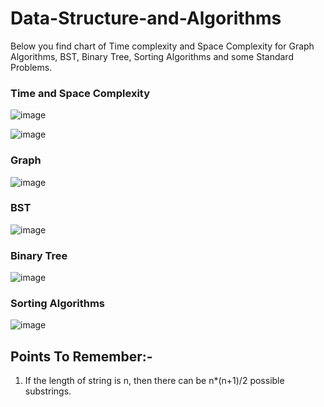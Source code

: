# Data-Structure-and-Algorithms

Below you find chart of Time complexity and Space Complexity for Graph Algorithms, BST, Binary Tree, Sorting Algorithms and some Standard Problems.

### Time and Space Complexity
![image](https://user-images.githubusercontent.com/82946769/136149681-148b42f7-484c-4d7c-8115-e94311d71960.png)

![image](https://user-images.githubusercontent.com/82946769/137725830-8a1cf2e8-c616-44eb-a75c-c760bfc6f417.png)



### Graph
![image](https://user-images.githubusercontent.com/82946769/137576258-e0b123f1-bdc7-4446-84e2-9561dbabc8c6.png)


### BST
![image](https://user-images.githubusercontent.com/82946769/137614201-10b59ac2-6c7f-49c9-8312-433c84fce425.png)


### Binary Tree
![image](https://user-images.githubusercontent.com/82946769/138388733-fc3c5337-a8d2-4856-94cc-eecd160344dd.png)


### Sorting Algorithms
![image](https://user-images.githubusercontent.com/82946769/137614222-38c7565e-a0fb-46a5-939d-3fb0fed5535b.png)


## Points To Remember:-
1) If the length of string is n, then there can be n*(n+1)/2 possible substrings.











